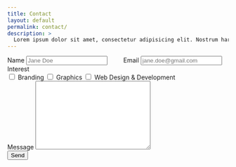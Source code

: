 ```yaml
---
title: Contact
layout: default
permalink: contact/
description: >
  Lorem ipsum dolor sit amet, consectetur adipisicing elit. Nostrum harum nobis at nulla doloribus culpa autem esse iste cupiditate error!
---
```


<section class="form has-margin-bottom-large">
	<div class="columns">
		<div class="column is-8 is-offset-2">
			<form action="">
				<div class="columns form-group">
					<div class="column">
						<label for="name">Name</label>
						<input type="text" name="name" id="name" placeholder="Jane Doe">
					</div>
					<div class="column form-group">
						<label for="input-email">Email</label>
						<input type="email" name="email" id="email" placeholder="jane.doe@gmail.com">
					</div>
				</div>
				<div class="form-group">
					<label class="is-block" for="interest">Interest</label>
					<div class="inset-small has-border">
						<label class="checkbox" for="interest-branding">
							<input type="checkbox" name="interest[]" id="interest-branding" value="branding">
							Branding
						</label>
						<label class="checkbox" for="interest-graphics">
							<input type="checkbox" name="interest[]" id="interest-graphics" value="graphics">
							Graphics
						</label>
						<label class="checkbox" for="interest-web">
							<input type="checkbox" name="interest[]" id="interest-web" value="web">
							Web Design &amp; Development
						</label>
					</div>
				</div>
				<div class="form-group">
					<label for="message">Message</label>
					<textarea name="message" id="message" cols="30" rows="10"></textarea>
				</div>
				<div class="form-group">
					<input type="submit" value="Send">
				</div>
			</form>
		</div>
	</div>
</section>